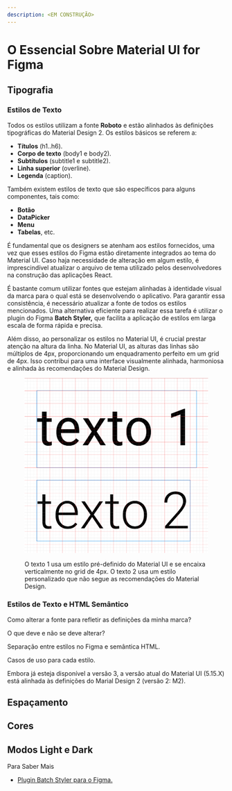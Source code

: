 ```yaml
---
description: <EM CONSTRUÇÃO>
---
```


# O Essencial Sobre Material UI for Figma

## Tipografia

### Estilos de Texto

Todos os estilos utilizam a fonte **Roboto** e estão alinhados às definições tipográficas do Material Design 2. Os estilos básicos se referem a:

* **Títulos** (h1..h6).
* **Corpo de texto** (body1 e body2).
* **Subtítulos** (subtitle1 e subtitle2).
* **Linha superior** (overline).
* **Legenda** (caption).

Também existem estilos de texto que são específicos para alguns componentes, tais como:

* **Botão**
* **DataPicker**
* **Menu**
* **Tabelas**, etc.

É fundamental que os designers se atenham aos estilos fornecidos, uma vez que esses estilos do Figma estão diretamente integrados ao tema do Material UI. Caso haja necessidade de alteração em algum estilo, é imprescindível atualizar o arquivo de tema utilizado pelos desenvolvedores na construção das aplicações React.&#x20;

É bastante comum utilizar fontes que estejam alinhadas à identidade visual da marca para o qual está se desenvolvendo o aplicativo. Para garantir essa consistência, é necessário atualizar a fonte de todos os estilos mencionados. Uma alternativa eficiente para realizar essa tarefa é utilizar o plugin do Figma **Batch Styler,** que facilita a aplicação de estilos em larga escala de forma rápida e precisa.

Além disso, ao personalizar os estilos no Material UI, é crucial prestar atenção na altura da linha. No Material UI, as alturas das linhas são múltiplos de 4px, proporcionando um enquadramento perfeito em um grid de 4px. Isso contribui para uma interface visualmente alinhada, harmoniosa e alinhada às recomendações do Material Design.

<figure><img src="../.gitbook/assets/image (4).png" alt=""><figcaption><p>O texto 1 usa um estilo pré-definido do Material UI e se encaixa verticalmente no grid de 4px. O texto 2 usa um estilo personalizado que não segue as recomendações do Material Design.</p></figcaption></figure>

### Estilos de Texto e HTML Semântico



Como alterar a fonte para refletir as definições da minha marca?

O que deve e não se deve alterar?

Separação entre estilos no Figma e semântica HTML.

Casos de uso para cada estilo.

Embora já esteja disponível a versão 3, a versão atual do Material UI (5.15.X) está alinhada às definições do Marial Design 2 (versão 2: M2).





## Espaçamento

## Cores

## Modos Light e Dark



Para Saber Mais

* [Plugin Batch Styler para o Figma.](https://www.figma.com/community/plugin/818203235789864127/batch-styler)



